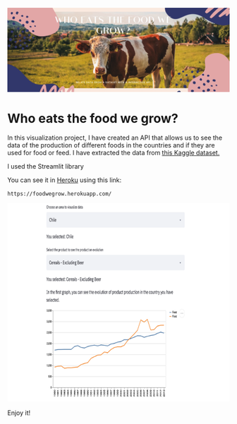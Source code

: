 ![Portada](https://github.com/agalvezcorell/GLOBAL-Who_eats_the_food_we_grow/blob/master/input/portada.jpg)
# Who eats the food we grow?
In this visualization project, I have created an API that allows us to see the data of the production of different foods in the countries and if they are used for food or feed. I have extracted the data from [this Kaggle dataset.](https://www.kaggle.com/dorbicycle/world-foodfeed-production)

I used the Streamlit library

You can see it in [Heroku](https://foodwegrow.herokuapp.com/) using this link:
```
https://foodwegrow.herokuapp.com/
```

<p align="center">
  <img width="700" height="450" src="https://github.com/agalvezcorell/GLOBAL-Who_eats_the_food_we_grow/blob/master/input/example.png">
</p>

Enjoy it!

